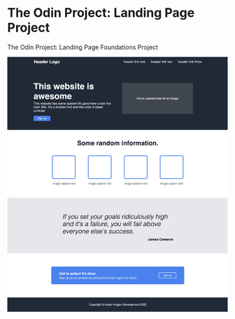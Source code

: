 # The Odin Project: Landing Page Project
The Odin Project: Landing Page Foundations Project

![Screenshot](Landing_Page_ss.png)

